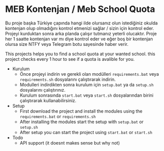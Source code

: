 # MEB Kontenjan / Meb School Quota
Bu proje başka Türkiye çapında hangi ilde olursanız olun istediğiniz okulda kontenjan olup olmadığını kontrol etmenizi sağlar / sizin için kontrol eder. Projeyi kurduktan sonra arka planda çalışır tutmanız yeterli olucaktır. Proje her 1 saatte kontenjan var mı diye kontrol eder ve eğer boş bir kontenjan olursa size NTFY veya Telegram botu sayesinde haber verir.

This projects helps you to find a school quota at your wanted school. this project checks every 1 hour to see if a quota is avalible for you.

* Kurulum
  * Önce projeyi indirin ve gerekli olan modülleri `requirements.bat` veya `requirements.sh` dosyalarını çalıştırarak indirin.
  * Modulleri indirdikten sonra kurulum için `setup.bat` ya da `setup.sh` dosyalarını çalıştırınız.
  * Kurulum sonrasında `start.bat` veya `start.sh` dosyalarından birini çalıştırarak kullanabilirsiniz.
* Setup
  * First download the project and install the modules using the `requirements.bat` or `requirements.sh`
  * After installing the modules start the setup with `setup.bat` or `setup.sh`
  * After setup you can start the project using `start.bat` or `start.sh`
* Todo
  * API support (it doesnt makes sense but why not)
